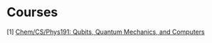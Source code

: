 # Courses

[1] [Chem/CS/Phys191: Qubits, Quantum Mechanics, and Computers](https://inst.eecs.berkeley.edu/~cs191/fa14/)
